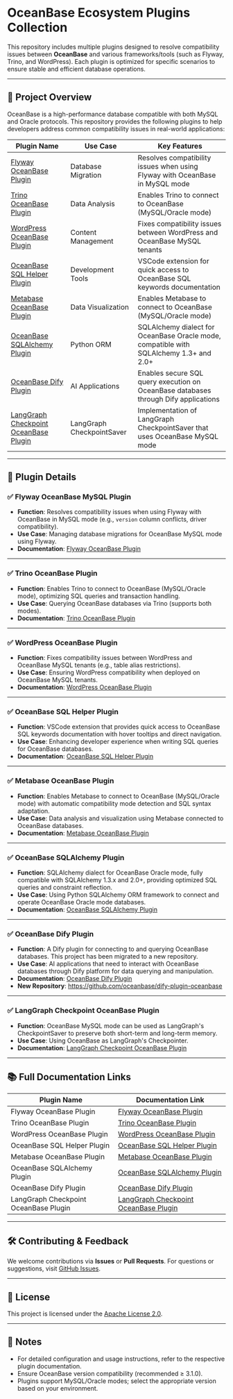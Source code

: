 # OceanBase Ecosystem Plugins Collection

This repository includes multiple plugins designed to resolve compatibility issues between **OceanBase** and various frameworks/tools (such as Flyway, Trino, and WordPress). Each plugin is optimized for specific scenarios to ensure stable and efficient database operations.

---

## 🧩 Project Overview

OceanBase is a high-performance database compatible with both MySQL and Oracle protocols. This repository provides the following plugins to help developers address common compatibility issues in real-world applications:

| Plugin Name                                                         | Use Case           | Key Features                                                                           |
| ------------------------------------------------------------------- | ------------------ | -------------------------------------------------------------------------------------- |
| [Flyway OceanBase Plugin](./flyway-oceanbase-plugin/README.md)         | Database Migration | Resolves compatibility issues when using Flyway with OceanBase in MySQL mode           |
| [Trino OceanBase Plugin](./trino-oceanbase-plugin/README.md)           | Data Analysis      | Enables Trino to connect to OceanBase (MySQL/Oracle mode)                              |
| [WordPress OceanBase Plugin](./wordpress-oceanbase-plugin/README.md)   | Content Management | Fixes compatibility issues between WordPress and OceanBase MySQL tenants               |
| [OceanBase SQL Helper Plugin](./oceanbase-sql-helper-plugin/README.md) | Development Tools  | VSCode extension for quick access to OceanBase SQL keywords documentation              |
| [Metabase OceanBase Plugin](./metabase-oceanbase-plugin/README.md)     | Data Visualization | Enables Metabase to connect to OceanBase (MySQL/Oracle mode)                           |
| [OceanBase SQLAlchemy Plugin](./oceanbase-sqlalchemy-plugin/README.md) | Python ORM         | SQLAlchemy dialect for OceanBase Oracle mode, compatible with SQLAlchemy 1.3+ and 2.0+ |
| [OceanBase Dify Plugin](./dify-plugin-oceanbase/README.md)             | AI Applications    | Enables secure SQL query execution on OceanBase databases through Dify applications     |
| [LangGraph Checkpoint OceanBase Plugin](./langgraph-checkpoint-oceanbase-plugin/README.md) | LangGraph CheckpointSaver| Implementation of LangGraph CheckpointSaver that uses OceanBase MySQL mode|

---

## 📁 Plugin Details

### ✅ Flyway OceanBase MySQL Plugin

- **Function**: Resolves compatibility issues when using Flyway with OceanBase in MySQL mode (e.g., `version` column conflicts, driver compatibility).
- **Use Case**: Managing database migrations for OceanBase MySQL mode using Flyway.
- **Documentation**: [Flyway OceanBase Plugin](./flyway-oceanbase-plugin/README.md)

---

### ✅ Trino OceanBase Plugin

- **Function**: Enables Trino to connect to OceanBase (MySQL/Oracle mode), optimizing SQL queries and transaction handling.
- **Use Case**: Querying OceanBase databases via Trino (supports both modes).
- **Documentation**: [Trino OceanBase Plugin](./trino-oceanbase-plugin/README.md)

---

### ✅ WordPress OceanBase Plugin

- **Function**: Fixes compatibility issues between WordPress and OceanBase MySQL tenants (e.g., table alias restrictions).
- **Use Case**: Ensuring WordPress compatibility when deployed on OceanBase MySQL tenants.
- **Documentation**: [WordPress OceanBase Plugin](./wordpress-oceanbase-plugin/README.md)

---

### ✅ OceanBase SQL Helper Plugin

- **Function**: VSCode extension that provides quick access to OceanBase SQL keywords documentation with hover tooltips and direct navigation.
- **Use Case**: Enhancing developer experience when writing SQL queries for OceanBase databases.
- **Documentation**: [OceanBase SQL Helper Plugin](./oceanbase-sql-helper-plugin/README.md)

---

### ✅ Metabase OceanBase Plugin

- **Function**: Enables Metabase to connect to OceanBase (MySQL/Oracle mode) with automatic compatibility mode detection and SQL syntax adaptation.
- **Use Case**: Data analysis and visualization using Metabase connected to OceanBase databases.
- **Documentation**: [Metabase OceanBase Plugin](./metabase-oceanbase-plugin/README.md)

---

### ✅ OceanBase SQLAlchemy Plugin

- **Function**: SQLAlchemy dialect for OceanBase Oracle mode, fully compatible with SQLAlchemy 1.3.x and 2.0+, providing optimized SQL queries and constraint reflection.
- **Use Case**: Using Python SQLAlchemy ORM framework to connect and operate OceanBase Oracle mode databases.
- **Documentation**: [OceanBase SQLAlchemy Plugin](./oceanbase-sqlalchemy-plugin/README.md)

---

### ✅ OceanBase Dify Plugin

- **Function**: A Dify plugin for connecting to and querying OceanBase databases. This project has been migrated to a new repository.
- **Use Case**: AI applications that need to interact with OceanBase databases through Dify platform for data querying and manipulation.
- **Documentation**: [OceanBase Dify Plugin](./dify-plugin-oceanbase/README.md)
- **New Repository**: https://github.com/oceanbase/dify-plugin-oceanbase

---


### ✅ LangGraph Checkpoint OceanBase Plugin

- **Function**: OceanBase MySQL mode can be used as LangGraph's CheckpointSaver to preserve both short-term and long-term memory.
- **Use Case**: Using OceanBase as LangGraph's Checkpointer.
- **Documentation**: [LangGraph Checkpoint OceanBase Plugin](./langgraph-checkpoint-oceanbase-plugin/README.md)

---


## 📚 Full Documentation Links

| Plugin Name                 | Documentation Link                                                  |
| --------------------------- | ------------------------------------------------------------------- |
| Flyway OceanBase Plugin     | [Flyway OceanBase Plugin](./flyway-oceanbase-plugin/README.md)         |
| Trino OceanBase Plugin      | [Trino OceanBase Plugin](./trino-oceanbase-plugin/README.md)           |
| WordPress OceanBase Plugin  | [WordPress OceanBase Plugin](./wordpress-oceanbase-plugin/README.md)   |
| OceanBase SQL Helper Plugin | [OceanBase SQL Helper Plugin](./oceanbase-sql-helper-plugin/README.md) |
| Metabase OceanBase Plugin   | [Metabase OceanBase Plugin](./metabase-oceanbase-plugin/README.md)     |
| OceanBase SQLAlchemy Plugin | [OceanBase SQLAlchemy Plugin](./oceanbase-sqlalchemy-plugin/README.md) |
| OceanBase Dify Plugin       | [OceanBase Dify Plugin](./dify-plugin-oceanbase/README.md)             |
| LangGraph Checkpoint OceanBase Plugin | [LangGraph Checkpoint OceanBase Plugin](./langgraph-checkpoint-oceanbase-plugin/README.md) |

---

## 🛠️ Contributing & Feedback

We welcome contributions via **Issues** or **Pull Requests**.
For questions or suggestions, visit [GitHub Issues](https://github.com/oceanbase/ecology-plugins/issues).

---

## 📄 License

This project is licensed under the [Apache License 2.0](./LICENSE).

---

## 📌 Notes

- For detailed configuration and usage instructions, refer to the respective plugin documentation.
- Ensure OceanBase version compatibility (recommended ≥ 3.1.0).
- Plugins support MySQL/Oracle modes; select the appropriate version based on your environment.
